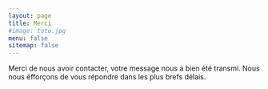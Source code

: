 ```yaml
---
layout: page
title: Merci
#image: toto.jpg
menu: false
sitemap: false
---
```


Merci de nous avoir contacter, votre message nous a bien été transmi. Nous nous éfforçons de vous répondre dans les plus brefs délais.

